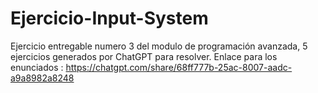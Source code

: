 # Ejercicio-Input-System
Ejercicio entregable numero 3 del modulo de programación avanzada, 5 ejercicios generados por ChatGPT para resolver. Enlace para los enunciados : https://chatgpt.com/share/68ff777b-25ac-8007-aadc-a9a8982a8248
